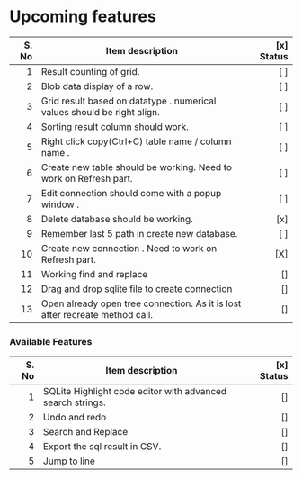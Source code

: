 # Upcoming features

| S. No | Item description                                                             | [x] Status |
| ----: | ---------------------------------------------------------------------------- | ---------: |
| 1     | Result counting of grid.                                                     | [ ]        |
| 2     | Blob data display of a row.                                                  | [ ]        |
| 3     | Grid result based on datatype . numerical values should be right align.      | [ ]        |
| 4     | Sorting result column should work.                                           | [ ]        |
| 5     | Right click copy(Ctrl+C) table name / column name .                          | [ ]        |
| 6     | Create new table should be working. Need to work on Refresh part.                                                | [ ]        |
| 7     | Edit connection should come with a popup window .                            | [ ]        |
| 8     | Delete database should be working.                                           | [x]        |
| 9     | Remember last 5 path in create new database.                                 | [ ]        |
| 10    | Create new connection . Need to work on Refresh part.                                                   | [X]        |
| 11    | Working find and replace                                                     | []         |
| 12    | Drag and drop sqlite file to create connection                               | []         |
| 13    | Open already open tree connection. As it is lost after recreate method call. | []         |



### Available Features

| S. No | Item description                                                             | [x] Status |
| ----: | ---------------------------------------------------------------------------- | ---------: |
|1|SQLite Highlight code editor with advanced search strings.| []|
|2|Undo and redo| []|
|3|Search and Replace| []|
|4|Export the sql result in CSV.| []|
|5|Jump to line| []|